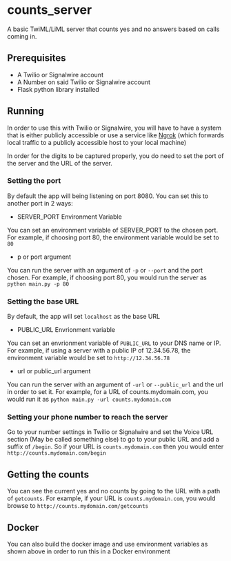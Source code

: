 # counts_server
 A basic TwiML/LiML server that counts yes and no answers based on calls coming in.

 ## Prerequisites

* A Twilio or Signalwire account
* A Number on said Twilio or Signalwire account
* Flask python library installed

## Running

In order to use this with Twilio or Signalwire, you will have to have a system that is either publicly accessible or use a service like [Ngrok](https://ngrok.com/) (which forwards local traffic to a publicly accessible host to your local machine)

In order for the digits to be captured properly, you do need to set the port of the server and the URL of the server.

### Setting the port

By default the app will being listening on port 8080.  You can set this to another port in 2 ways:

* SERVER_PORT Environment Variable

You can set an environment variable of SERVER_PORT to the chosen port.  For example, if choosing port 80, the environment variable would be set to `80`

* p or port argument

You can run the server with an argument of `-p` or `--port` and the port chosen.  For example, if choosing port 80, you would run the server as `python main.py -p 80`

### Setting the base URL

By default, the app will set `localhost` as the base URL

* PUBLIC_URL Envrionment variable

You can set an envrionment variable of `PUBLIC_URL` to your DNS name or IP.  For example, if using a server with a public IP of 12.34.56.78, the environment variable would be set to `http://12.34.56.78`

* url or public_url argument

You can run the server with an argument of `-url` or `--public_url` and the url in order to set it.  For example, for a URL of counts.mydomain.com, you would run it as `python main.py -url counts.mydomain.com`

 ### Setting your phone number to reach the server

 Go to your number settings in Twilio or Signalwire and set the Voice URL section (May be called something else) to go to your public URL and add a suffix of `/begin`.  So if your URL is `counts.mydomain.com` then you would enter `http://counts.mydomain.com/begin`
 
 ## Getting the counts
 
 You can see the current yes and no counts by going to the URL with a path of `getcounts`.  For example, if your URL is `counts.mydomain.com`, you would browse to `http://counts.mydomain.com/getcounts`

 ## Docker

 You can also build the docker image and use environment variables as shown above in order to run this in a Docker environment
